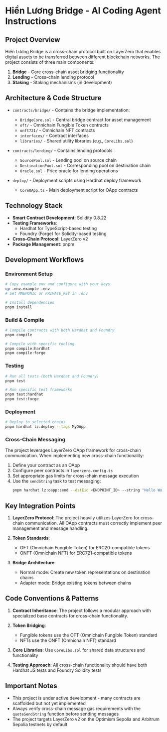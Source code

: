 # Hiền Lương Bridge - AI Coding Agent Instructions

## Project Overview

Hiền Lương Bridge is a cross-chain protocol built on LayerZero that enables digital assets to be transferred between different blockchain networks. The project consists of three main components:

1. **Bridge** - Core cross-chain asset bridging functionality
2. **Lending** - Cross-chain lending protocol
3. **Staking** - Staking mechanisms (in development)

## Architecture & Code Structure

- `contracts/bridge/` - Contains the bridge implementation:
  - `BridgeCore.sol` - Central bridge contract for asset management
  - `oft/` - Omnichain Fungible Token contracts
  - `onft721/` - Omnichain NFT contracts
  - `interfaces/` - Contract interfaces
  - `libraries/` - Shared utility libraries (e.g., `CoreLibs.sol`)

- `contracts/lending/` - Contains lending protocols
  - `SourcePool.sol` - Lending pool on source chain
  - `DestinationPool.sol` - Corresponding pool on destination chain
  - `Oracle.sol` - Price oracle for lending operations

- `deploy/` - Deployment scripts using Hardhat deploy framework
  - `CoreOApp.ts` - Main deployment script for OApp contracts

## Technology Stack

- **Smart Contract Development**: Solidity 0.8.22
- **Testing Frameworks**:
  - Hardhat for TypeScript-based testing
  - Foundry (Forge) for Solidity-based testing
- **Cross-Chain Protocol**: LayerZero v2
- **Package Management**: pnpm

## Development Workflows

### Environment Setup

```bash
# Copy example env and configure with your keys
cp .env.example .env
# Set MNEMONIC or PRIVATE_KEY in .env

# Install dependencies
pnpm install
```

### Build & Compile

```bash
# Compile contracts with both Hardhat and Foundry
pnpm compile

# Compile with specific tooling
pnpm compile:hardhat
pnpm compile:forge
```

### Testing

```bash
# Run all tests (both Hardhat and Foundry)
pnpm test

# Run specific test frameworks
pnpm test:hardhat
pnpm test:forge
```

### Deployment

```bash
# Deploy to selected chains
pnpm hardhat lz:deploy --tags MyOApp
```

### Cross-Chain Messaging

The project leverages LayerZero OApp framework for cross-chain communication. When implementing new cross-chain functionality:

1. Define your contract as an OApp
2. Configure peer contracts in `layerzero.config.ts`
3. Set appropriate gas limits for cross-chain message execution
4. Use the `sendString` task to test messaging:
   ```bash
   pnpm hardhat lz:oapp:send --dstEid <ENDPOINT_ID> --string "Hello World"
   ```

## Key Integration Points

1. **LayerZero Protocol**: The project heavily utilizes LayerZero for cross-chain communication. All OApp contracts must correctly implement peer management and message handling.

2. **Token Standards**:
   - OFT (Omnichain Fungible Token) for ERC20-compatible tokens
   - ONFT (Omnichain NFT) for ERC721-compatible tokens

3. **Bridge Architecture**:
   - Normal mode: Create new token representations on destination chains
   - Adapter mode: Bridge existing tokens between chains

## Code Conventions & Patterns

1. **Contract Inheritance**: The project follows a modular approach with specialized base contracts for cross-chain functionality.

2. **Token Bridging**:
   - Fungible tokens use the OFT (Omnichain Fungible Token) standard
   - NFTs use the ONFT (Omnichain NFT) standard

3. **Core Libraries**: Use `CoreLibs.sol` for shared data structures and functionality

4. **Testing Approach**: All cross-chain functionality should have both Hardhat JS tests and Foundry Solidity tests

## Important Notes

- This project is under active development - many contracts are scaffolded but not yet implemented
- Always verify cross-chain message gas requirements with the `quoteSendString` function before sending messages
- The project targets LayerZero v2 on the Optimism Sepolia and Arbitrum Sepolia testnets by default
